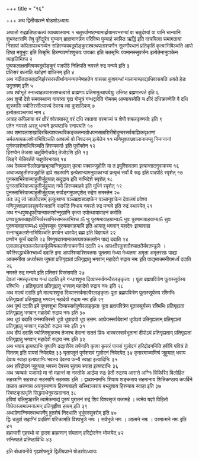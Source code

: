 +++
title = "१६"

+++
अथ द्वितीयप्रश्ने षोडशोऽध्यायः

अथातो रुद्रप्रतिष्ठाकल्पं व्याख्यास्यामः १
चतुर्थ्यामष्टम्यामार्द्रायामपभरण्यां वा चतुर्दश्यां वा यानि चान्यानि शुभनक्षत्राणि तेषु पूर्वेद्युरेव युग्मान् ब्राह्मणानन्नेन परिविष्य पुण्याहं स्वस्ति ऋद्धिं इति वाचयित्वा समागतायां निशायां कपिलापञ्चगव्येन सहिरण्ययवदूर्वाङ्कुराश्वत्थपलाशपर्णेन सुवर्णोपधानं प्रतिकृतिं कृत्वाभिषिञ्चति आपो हिष्ठा मयुभुवः इति तिसृभिः हिरण्यवर्णाश्शुचयः पावकाः इति चतसृभिः पवमानस्सुवर्जनः इत्येतेनानुवाकेन व्याहृतिभिश्च २  
पुष्पफलाक्षतमिश्रयवदूर्वाङ्कुरं पादपीठे निक्षिपति नमस्ते रुद्र मन्यवे इति ३  
प्रतिसरं बध्नाति रक्षोहणं वाजिनम् इति ४  
अथ नदीतटाकह्रदनिर्झरसरस्तीर्थानामन्यतमेष्वहतेन वाससा कुशबन्धां मालामाच्छाद्याधिवासयति अवते हेडः उदुत्तमम् इति ५  
अथ श्वोभूते स्नात्वाहतवाससश्चत्वारो ब्राह्मणाः प्रतिमामुत्थापयेयुः उत्तिष्ठ ब्रह्मणस्पते इति ६  
अथ शुचौ देशे समवस्थाप्य गायत्र्या गृह्य गोमूत्रं गन्धद्वारेति गोमयम् आप्यायस्वेति च क्षीरं दधिक्राव्णेति वै दधि शुक्रमसि ज्योतिरसीत्याज्यं देवस्य त्वा कुशादिकम् ७  
इत्येतत्पञ्चगव्यं नाम ८  
अत्राह कपिलाया वरं क्षीरं श्वेतायास्तु वरं दधि रक्ताया वरमाज्यं च शेषौ शबलकृष्णयोः इति ९  
एतेन नमस्ते अस्तु धन्वने इत्यष्टाभिः स्नापयति १०  
अथ शमापलाशखादिरबिल्वाश्वत्थविकङ्कतन्यग्रोधपनसाम्रशिरीषोदुम्बरसर्वयाज्ञिकवृक्षाणां चर्मकषायकलशेनाभिषिञ्चति अश्वत्थे वो निषदनम् इत्येतेन ११
मणिमुक्ताप्रवालानामप्सु निमग्नानां पूर्णकलशेनाभिषिञ्चति हिरण्यवर्णाः इति पूर्वोक्तेन १२  
हिरण्येन तेजसा चक्षुर्विमोचयेत् तेजोऽसि इति १३  
लिङ्गे चेन्निवर्तते चक्षुषोरभावात् १४  
अथ देवयजनोल्लेखनप्रभृत्याग्निमुखात् कृत्वा पक्वाज्जुहोति या त इषुश्शिवतमा इत्यान्तादनुवाकस्य १६
अथाज्याहुतीरुपजुहोति द्रापे सहस्राणि इत्येताभ्यामनुवाकाभ्यां प्रत्यृचं सर्वो वै रुद्रः इति पादपीठे स्पृशेत् १७
पुनस्ताभिरेवाज्याहुतीर्जुहुयात् कद्रुद्राय इति नाभिदेशे स्पृशेत् १८  
पुनस्ताभिरेवाज्याहुतीर्जुहुयात् नमो हिरण्यबाहवे इति मूर्ध्नि स्पृशेत् १९  
पुनस्ताभिरेवाज्याहुतीर्जुहुयात् सर्वाङ्गमुपस्पृशेत् रुद्रेण समस्तेन २०  
ततः उदु त्यं जातवेदसम् इत्युत्थाप्य पञ्चब्रह्मसञ्ज्ञकेन पञ्चानुवाकेन देवालयं प्रवेश्य मणिमुक्ताप्रवालसुवर्णरजतानि पादपीठे निधाय नमस्ते रुद्र मन्यवे इति रुद्रं स्थापयेत् २१  
अथ गन्धपुष्पधूपदीपान्याकाशोन्मुखानि कृत्वा उपोत्थायावाहनं करोति प्रणवयुक्तव्याहृतीभिर्व्यस्ताभिस्समस्ताभिश्च ॐ भूः पुरुषमावाहयाम्यॐ भुवः पुरुषमावाहयाम्यॐ सुवः पुरुषमावाहयाम्यॐ भूर्भुवस्सुवः पुरुषमावाहयामि इति आयातु भगवान् महादेवः इत्यावाह्य रत्नाम्बुकलशेनाभिषिञ्चति प्रणवेन धारयेत् ब्रह्म इति विज्ञायते २२  
प्रणवेन कूर्चं ददाति २३
विष्णुपदाश्यामाकपद्मपत्रकलशेन पाद्यं ददाति २४  
एलालवङ्गतककोलकर्पूरमिश्रकलशेनाचमनीयं ददाति २५
आपःक्षीरकुशाग्रैश्चाक्षतैर्यवतण्डुलैः । यवैस्सिद्धार्थकैश्चार्ध्यं ददाति इमा आपश्शिवाश्शिवतमाः पूततमा मेध्या मेध्यतमा अमृता अमृतरसाः पाद्या आचमनीया अर्ध्यास्ता जुषतां प्रतिगृह्यतां प्रतिगृह्णातु भगवान् महादेवो रुद्राय नमः इति पाद्यमाचमनीयमर्ध्यं ददाति २६  
नमस्ते रुद्र मन्यवे इति प्रतिसरं विस्रंसयति २७  
देवतां नमस्कृत्याथ गन्धं ददाति इमे गन्धाश्शुभा दिव्यास्सर्वगन्धैरलङ्कृताः । पूता ब्रह्मपवित्रेण पूतास्सूर्यस्य रश्मिभिः । प्रतिगृह्यतां प्रतिगृह्णातु भगवान् महादेवो रुद्राय नमः इति २८  
अथ माल्यं ददाति इमे माल्याश्शुभा दिव्यास्सर्वमाल्यैरलङ्कृताः पूता ब्रह्मपवित्रेण पूतास्सूर्यस्य रश्मिभिः प्रतिगृह्यतां प्रतिगृह्णातु भगवान् महादेवो रुद्राय नमः इति २९  
अथ पुष्पं ददाति इमे पुष्पश्शुभा दिव्यास्सर्वपुष्पैरलङ्कृताः पूता ब्रह्मपवित्रेण पूतास्सूर्यस्य रश्मिभिः प्रतिगृह्यतां प्रतिगृह्णातु भगवान् महादेवो रुद्राय नमः इति ३०  
अथ धूपं ददाति वनस्पतिरसो धूपो धूपाढ्यो धूप उत्तमः आघ्रेयस्सर्वदेवानां धूपोऽयं प्रतिगृह्यताम् प्रतिगृह्यतां प्रतिगृह्णातु भगवान् महादेवो रुद्राय नमः इति ३१  
अथ दीपं ददाति ज्योतिश्शुक्रश्च तेजश्च देवानां सततं प्रियः भास्वरस्सर्वभूतानां दीपोऽयं प्रतिगृह्यताम् प्रतिगृह्यतां प्रतिगृह्णातु भगवान् महादेवो रुद्राय नमः इति ३२  
अथ भवाय इत्यष्टाभिः पुष्पाणि दद्यात्तैरेव तर्पणानि कृत्वा कृसरं पायसं गुलोदनं हरिद्रोदनमिति हवींषि पवित्रं ते विततम् इति पायसं निवेदयेत् ३३
घृताप्लुतं पूर्णशरावं गुलोदनं निवेदयेत् ३४
कृसरमाज्यमिश्रं जुहुयात् भवाय देवाय स्वाहा इत्यष्टाभिः भवस्य देवस्य पत्न्यै स्वाहा इत्यादिभिः ३५  
अथ हरिद्रोदनं जुहुयात् भवस्य देवस्य सुताय स्वाहा इत्यष्टाभिः ३६  
अथ त्र्यम्बकं यजामहे मा नो महान्तं मा नस्तोके आर्द्रया रुद्रः हेती रुद्रस्य आरात्ते अग्निः विकिरिद विलोहित सहस्राणि सहस्रधा सहस्राणि सहस्रशः इति । द्वादशनामभिः शिवाय शङ्कराय सहमानाय शितिकण्ठाय कपर्दिने ताम्राय अरुणाय अपगुरमाणाय हिरण्यबाहवे सस्थिञ्जराय बभ्लुशाय हिरण्याय स्वाहा इति ३७  
स्विष्टकृत्प्रभृति सिद्धमाधेनुवरप्रदानात् ३८  
हविषां बलिमुपहरति त्वामेकमाद्यं पुरुषं पुरातनं रुद्रं शिवं विश्वसृजं यजामहे । त्वमेव यज्ञो विहितो विधेयस्त्वमात्मनात्मन् प्रतिगृह्णीष्व हव्यम् इति ३९  
अथाग्रेणाग्निमश्वत्थपर्णेषु हुतशेषं निदधाति भूर्भुवस्सुवरोम् इति ४०  
द्विः चतुर्वा सहाग्निं प्रदक्षिणं परिक्रामति विश्वभुजे नमः । सर्वभुजे नमः । आत्मने नमः । परमात्मने नमः इति ४१  
ब्रह्मचारी गृहस्थो वा द्वादश ब्राह्मणान् संयतान् हरिद्रोदनेन भोजयेत् ४२  
सन्तिष्ठते प्रतिष्ठाविधिः ४३  

इति बोधायनीये गृह्यशेषसूत्रे द्वितीयप्रश्ने षोडशोऽध्यायः
